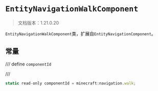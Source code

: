 # `EntityNavigationWalkComponent`

> 文档版本：1.21.0.20

`EntityNavigationWalkComponent`类，扩展自`EntityNavigationComponent`。

## 常量

/// define
`componentId`


///

```js
static read-only componentId = minecraft:navigation.walk;
```

